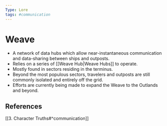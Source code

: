 ```yaml
---
Type: Lore
tags: #communication
---
```

# Weave

- A network of data hubs which allow near-instantaneous communication and data-sharing between ships and outposts.
- Relies on a series of [[Weave Hub|Weave Hubs]] to operate.
- Mostly found in sectors residing in the terminus.
- Beyond the most populous sectors, travelers and outposts are still commonly isolated and entirely off the grid.
- Efforts are currently being made to expand the Weave to the Outlands and beyond.

## References

[[3. Character Truths#^communication]]

